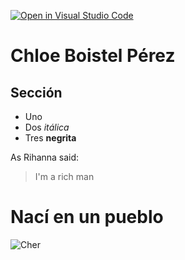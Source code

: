 [![Open in Visual Studio Code](https://classroom.github.com/assets/open-in-vscode-f059dc9a6f8d3a56e377f745f24479a46679e63a5d9fe6f495e02850cd0d8118.svg)](https://classroom.github.com/online_ide?assignment_repo_id=6129499&assignment_repo_type=AssignmentRepo)

# Chloe Boistel Pérez
## Sección

* Uno
* Dos *itálica*
* Tres **negrita**


As Rihanna said:

> I'm a rich man

# Nací en un pueblo
![Cher](https://upload.wikimedia.org/wikipedia/commons/b/bb/Cher_in_2019_cropped.jpg)
